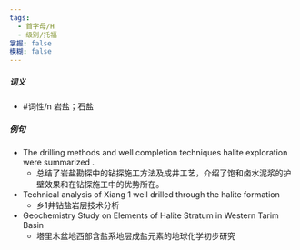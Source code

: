 ```yaml
---
tags:
  - 首字母/H
  - 级别/托福
掌握: false
模糊: false
---
```

##### 词义
- #词性/n  岩盐；石盐
##### 例句
- The drilling methods and well completion techniques halite exploration were summarized .
	- 总结了岩盐勘探中的钻探施工方法及成井工艺，介绍了饱和卤水泥浆的护壁效果和在钻探施工中的优势所在。
- Technical analysis of Xiang 1 well drilled through the halite formation
	- 乡1井钻盐岩层技术分析
- Geochemistry Study on Elements of Halite Stratum in Western Tarim Basin
	- 塔里木盆地西部含盐系地层成盐元素的地球化学初步研究
